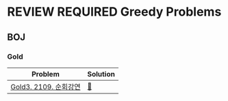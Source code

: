 # REVIEW REQUIRED Greedy Problems

## BOJ

### Gold

| Problem                                                       | Solution            |
| ------------------------------------------------------------- | ------------------- |
| [Gold3. 2109. 순회강연](https://www.acmicpc.net/problem/2109) | [🚀](./boj.2109.js) |
